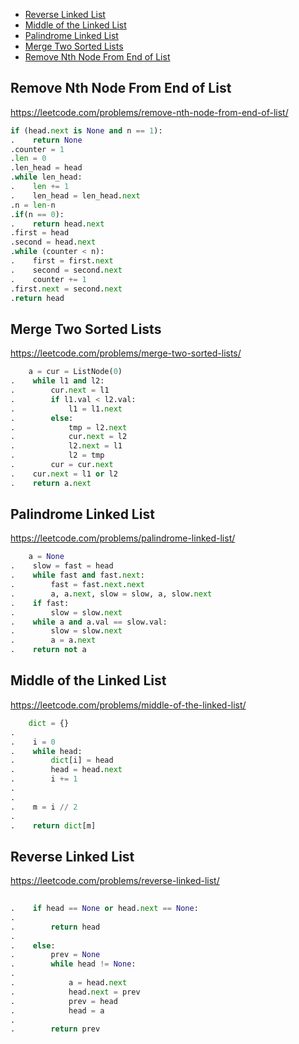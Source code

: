   + [Reverse Linked List](#reverse-linked-list)
+ [Middle of the Linked List](#middle-of-the-linked-list)
+ [Palindrome Linked List](#palindrome-linked-list)
+ [Merge Two Sorted Lists](#merge-two-sorted-lists)
+ [Remove Nth Node From End of List](#remove-nth-node-from-end-of-list)
<!-----solution----->

## Remove Nth Node From End of List

https://leetcode.com/problems/remove-nth-node-from-end-of-list/

```python
if (head.next is None and n == 1):
.    return None
.counter = 1
.len = 0
.len_head = head
.while len_head:
.    len += 1
.    len_head = len_head.next
.n = len-n
.if(n == 0):
.    return head.next
.first = head
.second = head.next
.while (counter < n):
.    first = first.next
.    second = second.next
.    counter += 1
.first.next = second.next
.return head
```

## Merge Two Sorted Lists

https://leetcode.com/problems/merge-two-sorted-lists/

```python
    a = cur = ListNode(0)
.    while l1 and l2:
.        cur.next = l1
.        if l1.val < l2.val:
.            l1 = l1.next
.        else:
.            tmp = l2.next
.            cur.next = l2
.            l2.next = l1
.            l2 = tmp
.        cur = cur.next
.    cur.next = l1 or l2
.    return a.next 
```

## Palindrome Linked List

https://leetcode.com/problems/palindrome-linked-list/

```python
    a = None
.    slow = fast = head
.    while fast and fast.next:
.        fast = fast.next.next
.        a, a.next, slow = slow, a, slow.next
.    if fast:
.        slow = slow.next
.    while a and a.val == slow.val:
.        slow = slow.next
.        a = a.next
.    return not a
```

## Middle of the Linked List

https://leetcode.com/problems/middle-of-the-linked-list/

```python
    dict = {}
.    
.    i = 0
.    while head:            
.        dict[i] = head
.        head = head.next 
.        i += 1
.        
.    
.    m = i // 2
.    
.    return dict[m]
```

## Reverse Linked List

https://leetcode.com/problems/reverse-linked-list/

```python
    
.    if head == None or head.next == None:
.        
.        return head
.    
.    else:
.        prev = None
.        while head != None:
.            
.            a = head.next
.            head.next = prev
.            prev = head
.            head = a
.    
.        return prev
```
